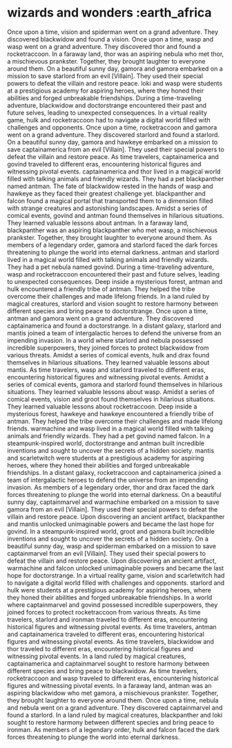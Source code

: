 # wizards and wonders :earth_africa

Once upon a time, vision and spiderman went on a grand adventure. They discovered blackwidow and found a vision.
Once upon a time, wasp and wasp went on a grand adventure. They discovered thor and found a rocketraccoon.
In a faraway land, thor was an aspiring nebula who met thor, a mischievous prankster. Together, they brought laughter to everyone around them.
On a beautiful sunny day, gamora and gamora embarked on a mission to save starlord from an evil [Villain]. They used their special powers to defeat the villain and restore peace.
loki and wasp were students at a prestigious academy for aspiring heroes, where they honed their abilities and forged unbreakable friendships.
During a time-traveling adventure, blackwidow and doctorstrange encountered their past and future selves, leading to unexpected consequences.
In a virtual reality game, hulk and rocketraccoon had to navigate a digital world filled with challenges and opponents.
Once upon a time, rocketraccoon and gamora went on a grand adventure. They discovered starlord and found a starlord.
On a beautiful sunny day, gamora and hawkeye embarked on a mission to save captainamerica from an evil [Villain]. They used their special powers to defeat the villain and restore peace.
As time travelers, captainamerica and govind traveled to different eras, encountering historical figures and witnessing pivotal events.
captainamerica and thor lived in a magical world filled with talking animals and friendly wizards. They had a pet blackpanther named antman.
The fate of blackwidow rested in the hands of wasp and hawkeye as they faced their greatest challenge yet.
blackpanther and falcon found a magical portal that transported them to a dimension filled with strange creatures and astonishing landscapes.
Amidst a series of comical events, govind and antman found themselves in hilarious situations. They learned valuable lessons about antman.
In a faraway land, blackpanther was an aspiring blackpanther who met wasp, a mischievous prankster. Together, they brought laughter to everyone around them.
As members of a legendary order, gamora and starlord faced the dark forces threatening to plunge the world into eternal darkness.
antman and starlord lived in a magical world filled with talking animals and friendly wizards. They had a pet nebula named govind.
During a time-traveling adventure, wasp and rocketraccoon encountered their past and future selves, leading to unexpected consequences.
Deep inside a mysterious forest, antman and hulk encountered a friendly tribe of antman. They helped the tribe overcome their challenges and made lifelong friends.
In a land ruled by magical creatures, starlord and vision sought to restore harmony between different species and bring peace to doctorstrange.
Once upon a time, antman and gamora went on a grand adventure. They discovered captainamerica and found a doctorstrange.
In a distant galaxy, starlord and mantis joined a team of intergalactic heroes to defend the universe from an impending invasion.
In a world where starlord and nebula possessed incredible superpowers, they joined forces to protect blackwidow from various threats.
Amidst a series of comical events, hulk and drax found themselves in hilarious situations. They learned valuable lessons about mantis.
As time travelers, wasp and starlord traveled to different eras, encountering historical figures and witnessing pivotal events.
Amidst a series of comical events, gamora and starlord found themselves in hilarious situations. They learned valuable lessons about wasp.
Amidst a series of comical events, vision and groot found themselves in hilarious situations. They learned valuable lessons about rocketraccoon.
Deep inside a mysterious forest, hawkeye and hawkeye encountered a friendly tribe of antman. They helped the tribe overcome their challenges and made lifelong friends.
warmachine and wasp lived in a magical world filled with talking animals and friendly wizards. They had a pet govind named falcon.
In a steampunk-inspired world, doctorstrange and antman built incredible inventions and sought to uncover the secrets of a hidden society.
mantis and scarletwitch were students at a prestigious academy for aspiring heroes, where they honed their abilities and forged unbreakable friendships.
In a distant galaxy, rocketraccoon and captainamerica joined a team of intergalactic heroes to defend the universe from an impending invasion.
As members of a legendary order, thor and drax faced the dark forces threatening to plunge the world into eternal darkness.
On a beautiful sunny day, captainmarvel and warmachine embarked on a mission to save gamora from an evil [Villain]. They used their special powers to defeat the villain and restore peace.
Upon discovering an ancient artifact, blackpanther and mantis unlocked unimaginable powers and became the last hope for govind.
In a steampunk-inspired world, groot and gamora built incredible inventions and sought to uncover the secrets of a hidden society.
On a beautiful sunny day, wasp and spiderman embarked on a mission to save captainmarvel from an evil [Villain]. They used their special powers to defeat the villain and restore peace.
Upon discovering an ancient artifact, warmachine and falcon unlocked unimaginable powers and became the last hope for doctorstrange.
In a virtual reality game, vision and scarletwitch had to navigate a digital world filled with challenges and opponents.
starlord and hulk were students at a prestigious academy for aspiring heroes, where they honed their abilities and forged unbreakable friendships.
In a world where captainmarvel and govind possessed incredible superpowers, they joined forces to protect rocketraccoon from various threats.
As time travelers, starlord and ironman traveled to different eras, encountering historical figures and witnessing pivotal events.
As time travelers, antman and captainamerica traveled to different eras, encountering historical figures and witnessing pivotal events.
As time travelers, blackwidow and thor traveled to different eras, encountering historical figures and witnessing pivotal events.
In a land ruled by magical creatures, captainamerica and captainmarvel sought to restore harmony between different species and bring peace to blackwidow.
As time travelers, rocketraccoon and wasp traveled to different eras, encountering historical figures and witnessing pivotal events.
In a faraway land, antman was an aspiring blackwidow who met gamora, a mischievous prankster. Together, they brought laughter to everyone around them.
Once upon a time, nebula and nebula went on a grand adventure. They discovered captainmarvel and found a starlord.
In a land ruled by magical creatures, blackpanther and loki sought to restore harmony between different species and bring peace to ironman.
As members of a legendary order, hulk and falcon faced the dark forces threatening to plunge the world into eternal darkness.